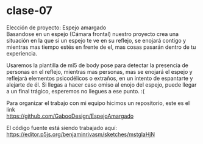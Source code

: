 # clase-07

Elección de proyecto: Espejo amargado  
Basandose en un espejo (Cámara frontal) nuestro proyecto crea una situación en la que si un espejo te ve en su reflejo, se enojará contigo y mientras mas tiempo estés en frente de el, mas cosas pasarán dentro de tu experiencia.  

Usaremos la plantilla de ml5 de body pose para detectar la presencia de personas en el reflejo, mientras mas personas, mas se enojará el espejo y reflejará elementos psicodélicos o extraños, en un intento de espantarte y alejarte de él. Si llegas a hacer caso omiso al enojo del espejo, puede llegar a un final trágico, esperemos no llegues a ese punto. :(  

Para organizar el trabajo con mi equipo hicimos un repositorio, este es el link  
https://github.com/GabooDesign/EspejoAmargado  

El código fuente está siendo trabajado aquí:  
https://editor.p5js.org/benjaminrivasm/sketches/mstglaHjN
